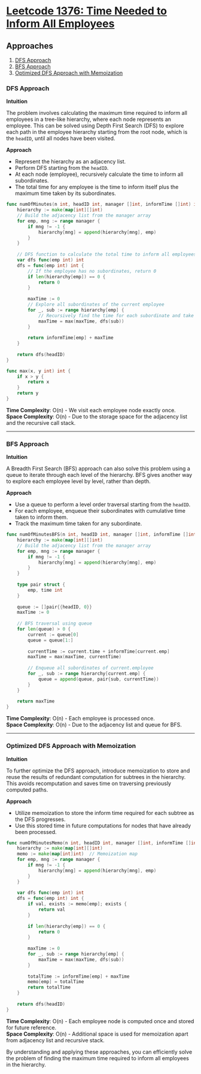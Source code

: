 # [Leetcode 1376: Time Needed to Inform All Employees](https://leetcode.com/problems/time-needed-to-inform-all-employees/)

## Approaches
1. [DFS Approach](#dfs-approach)
2. [BFS Approach](#bfs-approach)
3. [Optimized DFS Approach with Memoization](#optimized-dfs-approach-with-memoization)

### DFS Approach

**Intuition**

The problem involves calculating the maximum time required to inform all employees in a tree-like hierarchy, where each node represents an employee. This can be solved using Depth First Search (DFS) to explore each path in the employee hierarchy starting from the root node, which is the `headID`, until all nodes have been visited.

**Approach**
- Represent the hierarchy as an adjacency list.
- Perform DFS starting from the `headID`.
- At each node (employee), recursively calculate the time to inform all subordinates.
- The total time for any employee is the time to inform itself plus the maximum time taken by its subordinates.
 
```go
func numOfMinutes(n int, headID int, manager []int, informTime []int) int {
    hierarchy := make(map[int][]int)
    // Build the adjacency list from the manager array
    for emp, mng := range manager {
        if mng != -1 {
            hierarchy[mng] = append(hierarchy[mng], emp)
        }
    }
    
    // DFS function to calculate the total time to inform all employees under employee `emp`
    var dfs func(emp int) int
    dfs = func(emp int) int {
        // If the employee has no subordinates, return 0
        if len(hierarchy[emp]) == 0 {
            return 0
        }
        
        maxTime := 0
        // Explore all subordinates of the current employee
        for _, sub := range hierarchy[emp] {
            // Recursively find the time for each subordinate and take the maximum
            maxTime = max(maxTime, dfs(sub))
        }
        
        return informTime[emp] + maxTime
    }
    
    return dfs(headID)
}

func max(x, y int) int {
    if x > y {
        return x
    }
    return y
}
```

**Time Complexity**: O(n) - We visit each employee node exactly once.  
**Space Complexity**: O(n) - Due to the storage space for the adjacency list and the recursive call stack.

---

### BFS Approach

**Intuition**

A Breadth First Search (BFS) approach can also solve this problem using a queue to iterate through each level of the hierarchy. BFS gives another way to explore each employee level by level, rather than depth.

**Approach**
- Use a queue to perform a level order traversal starting from the `headID`.
- For each employee, enqueue their subordinates with cumulative time taken to inform them.
- Track the maximum time taken for any subordinate.

```go
func numOfMinutesBFS(n int, headID int, manager []int, informTime []int) int {
    hierarchy := make(map[int][]int)
    // Build the adjacency list from the manager array
    for emp, mng := range manager {
        if mng != -1 {
            hierarchy[mng] = append(hierarchy[mng], emp)
        }
    }
    
    type pair struct {
        emp, time int
    }
    
    queue := []pair{{headID, 0}}
    maxTime := 0
    
    // BFS traversal using queue
    for len(queue) > 0 {
        current := queue[0]
        queue = queue[1:]
        
        currentTime := current.time + informTime[current.emp]
        maxTime = max(maxTime, currentTime)
        
        // Enqueue all subordinates of current.employee
        for _, sub := range hierarchy[current.emp] {
            queue = append(queue, pair{sub, currentTime})
        }
    }
    
    return maxTime
}
```

**Time Complexity**: O(n) - Each employee is processed once.  
**Space Complexity**: O(n) - Due to the adjacency list and queue for BFS.

---

### Optimized DFS Approach with Memoization

**Intuition**

To further optimize the DFS approach, introduce memoization to store and reuse the results of redundant computation for subtrees in the hierarchy. This avoids recomputation and saves time on traversing previously computed paths.

**Approach**
- Utilize memoization to store the inform time required for each subtree as the DFS progresses.
- Use this stored time in future computations for nodes that have already been processed.

```go
func numOfMinutesMemo(n int, headID int, manager []int, informTime []int) int {
    hierarchy := make(map[int][]int)
    memo := make(map[int]int)  // Memoization map
    for emp, mng := range manager {
        if mng != -1 {
            hierarchy[mng] = append(hierarchy[mng], emp)
        }
    }
    
    var dfs func(emp int) int
    dfs = func(emp int) int {
        if val, exists := memo[emp]; exists {
            return val
        }
        
        if len(hierarchy[emp]) == 0 {
            return 0
        }
        
        maxTime := 0
        for _, sub := range hierarchy[emp] {
            maxTime = max(maxTime, dfs(sub))
        }
        
        totalTime := informTime[emp] + maxTime
        memo[emp] = totalTime
        return totalTime
    }
    
    return dfs(headID)
}
```

**Time Complexity**: O(n) - Each employee node is computed once and stored for future reference.  
**Space Complexity**: O(n) - Additional space is used for memoization apart from adjacency list and recursive stack.

By understanding and applying these approaches, you can efficiently solve the problem of finding the maximum time required to inform all employees in the hierarchy.

